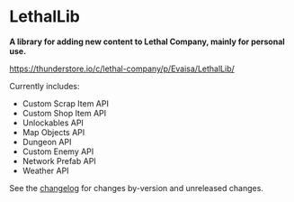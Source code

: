 # LethalLib  
**A library for adding new content to Lethal Company, mainly for personal use.**
  
https://thunderstore.io/c/lethal-company/p/Evaisa/LethalLib/
  
Currently includes:   
- Custom Scrap Item API  
- Custom Shop Item API  
- Unlockables API  
- Map Objects API
- Dungeon API
- Custom Enemy API  
- Network Prefab API  
- Weather API  

See the [changelog](https://github.com/EvaisaDev/LethalLib/blob/main/CHANGELOG.md) for changes by-version and unreleased changes.
